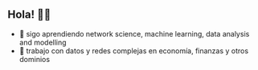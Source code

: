 ## Hola! 👋😀
- 🌱 sigo aprendiendo network science, machine learning, data analysis and modelling  
- 🔭 trabajo con datos y redes complejas en economía, finanzas y otros dominios

<!--
**sderaco/sderaco** is a ✨ _special_ ✨ repository because its `README.md` (this file) appears on your GitHub profile.

Here are some ideas to get you started:

- 🔭 I’m currently working on ...
- 🌱 I’m currently learning ...
- 👯 I’m looking to collaborate on ...
- 🤔 I’m looking for help with ...
- 💬 Ask me about ...
- 📫 How to reach me: ...
- 😄 Pronouns: ...
- ⚡ Fun fact: ...
-->
